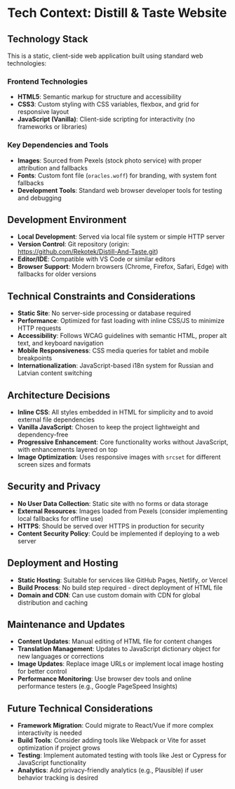 # Tech Context: Distill & Taste Website

## Technology Stack

This is a static, client-side web application built using standard web technologies:

### Frontend Technologies

- **HTML5**: Semantic markup for structure and accessibility
- **CSS3**: Custom styling with CSS variables, flexbox, and grid for responsive layout
- **JavaScript (Vanilla)**: Client-side scripting for interactivity (no frameworks or libraries)

### Key Dependencies and Tools

- **Images**: Sourced from Pexels (stock photo service) with proper attribution and fallbacks
- **Fonts**: Custom font file (`oracles.woff`) for branding, with system font fallbacks
- **Development Tools**: Standard web browser developer tools for testing and debugging

## Development Environment

- **Local Development**: Served via local file system or simple HTTP server
- **Version Control**: Git repository (origin: https://github.com/Rekotek/Distill-And-Taste.git)
- **Editor/IDE**: Compatible with VS Code or similar editors
- **Browser Support**: Modern browsers (Chrome, Firefox, Safari, Edge) with fallbacks for older versions

## Technical Constraints and Considerations

- **Static Site**: No server-side processing or database required
- **Performance**: Optimized for fast loading with inline CSS/JS to minimize HTTP requests
- **Accessibility**: Follows WCAG guidelines with semantic HTML, proper alt text, and keyboard navigation
- **Mobile Responsiveness**: CSS media queries for tablet and mobile breakpoints
- **Internationalization**: JavaScript-based i18n system for Russian and Latvian content switching

## Architecture Decisions

- **Inline CSS**: All styles embedded in HTML for simplicity and to avoid external file dependencies
- **Vanilla JavaScript**: Chosen to keep the project lightweight and dependency-free
- **Progressive Enhancement**: Core functionality works without JavaScript, with enhancements layered on top
- **Image Optimization**: Uses responsive images with `srcset` for different screen sizes and formats

## Security and Privacy

- **No User Data Collection**: Static site with no forms or data storage
- **External Resources**: Images loaded from Pexels (consider implementing local fallbacks for offline use)
- **HTTPS**: Should be served over HTTPS in production for security
- **Content Security Policy**: Could be implemented if deploying to a web server

## Deployment and Hosting

- **Static Hosting**: Suitable for services like GitHub Pages, Netlify, or Vercel
- **Build Process**: No build step required - direct deployment of HTML file
- **Domain and CDN**: Can use custom domain with CDN for global distribution and caching

## Maintenance and Updates

- **Content Updates**: Manual editing of HTML file for content changes
- **Translation Management**: Updates to JavaScript dictionary object for new languages or corrections
- **Image Updates**: Replace image URLs or implement local image hosting for better control
- **Performance Monitoring**: Use browser dev tools and online performance testers (e.g., Google PageSpeed Insights)

## Future Technical Considerations

- **Framework Migration**: Could migrate to React/Vue if more complex interactivity is needed
- **Build Tools**: Consider adding tools like Webpack or Vite for asset optimization if project grows
- **Testing**: Implement automated testing with tools like Jest or Cypress for JavaScript functionality
- **Analytics**: Add privacy-friendly analytics (e.g., Plausible) if user behavior tracking is desired
